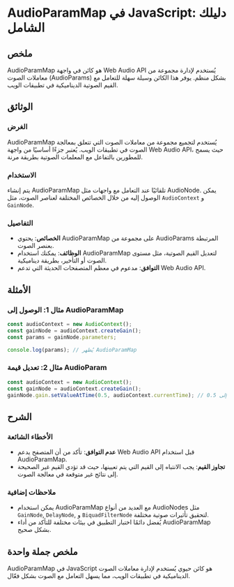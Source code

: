 <!--
Meta Description: # AudioParamMap في JavaScript: دليلك الشامل ## ملخص AudioParamMap هو كائن في واجهة Web Audio API يُستخدم لإدارة مجموعة من معاملات الصوت (AudioParams) ...
Meta Keywords: audioparammap, الصوت, audiocontext, gainnode, القيم
-->

# AudioParamMap في JavaScript: دليلك الشامل

## ملخص
AudioParamMap هو كائن في واجهة Web Audio API يُستخدم لإدارة مجموعة من معاملات الصوت (AudioParams) بشكل منظم. يوفر هذا الكائن وسيلة سهلة للتعامل مع القيم الصوتية الديناميكية في تطبيقات الويب.

## الوثائق
### الغرض
AudioParamMap يُستخدم لتجميع مجموعة من معاملات الصوت التي تتعلق بمعالجة الصوت في تطبيقات الويب. يُعتبر جزءًا أساسيًا من واجهة Web Audio API، حيث يسمح للمطورين بالتفاعل مع المعلمات الصوتية بطريقة مرنة.

### الاستخدام
يتم إنشاء AudioParamMap تلقائيًا عند التعامل مع واجهات مثل AudioNode. يمكن الوصول إليه من خلال الخصائص المختلفة لعناصر الصوت، مثل `AudioContext` و `GainNode`.

### التفاصيل
- **الخصائص**: يحتوي AudioParamMap على مجموعة من AudioParams المرتبطة بعنصر الصوت.
- **الوظائف**: يمكنك استخدام AudioParamMap لتعديل القيم الصوتية، مثل مستوى الصوت أو التأخير، بطريقة ديناميكية.
- **التوافق**: مدعوم في معظم المتصفحات الحديثة التي تدعم Web Audio API.

## الأمثلة
### مثال 1: الوصول إلى AudioParamMap
```javascript
const audioContext = new AudioContext();
const gainNode = audioContext.createGain();
const params = gainNode.parameters;

console.log(params); // يُظهر AudioParamMap
```

### مثال 2: تعديل قيمة AudioParam
```javascript
const audioContext = new AudioContext();
const gainNode = audioContext.createGain();
gainNode.gain.setValueAtTime(0.5, audioContext.currentTime); // تعيين مستوى الصوت إلى 0.5
```

## الشرح
### الأخطاء الشائعة
- **عدم التوافق**: تأكد من أن المتصفح يدعم Web Audio API قبل استخدام AudioParamMap.
- **تجاوز القيم**: يجب الانتباه إلى القيم التي يتم تعيينها، حيث قد تؤدي القيم غير الصحيحة إلى نتائج غير متوقعة في معالجة الصوت.

### ملاحظات إضافية
- يمكن استخدام AudioParamMap مع العديد من أنواع AudioNodes مثل `GainNode`, `DelayNode`, و `BiquadFilterNode` لتحقيق تأثيرات صوتية مختلفة.
- يُفضل دائمًا اختبار التطبيق في بيئات مختلفة للتأكد من أداء AudioParamMap بشكل صحيح.

## ملخص جملة واحدة
AudioParamMap في JavaScript هو كائن حيوي يُستخدم لإدارة معاملات الصوت الديناميكية في تطبيقات الويب، مما يسهل التعامل مع الصوت بشكل فعّال.